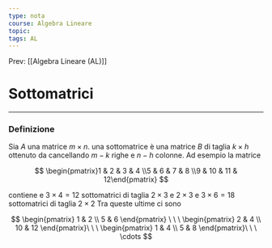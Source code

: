 ```yaml
---
type: nota
course: Algebra Lineare
topic: 
tags: AL
---
```


Prev: [[Algebra Lineare (AL)]]

# Sottomatrici
---

### Definizione

Sia $A$ una matrice $m \times n$. una sottomatrice è una matrice $B$ di taglia $k \times h$ ottenuto da  cancellando $m-k$ righe e $n-h$ colonne. Ad esempio la matrice

$$
\begin{pmatrix}1 & 2 & 3 & 4 \\5 & 6 & 7 & 8 \\9 & 10 & 11 & 12\end{pmatrix}
$$

contiene e $3\times 4 = 12$ sottomatrici di taglia $2 \times 3$ e $2 \times 3$ e $3 \times 6 = 18$  sottomatrici di taglia $2 \times 2$ Tra queste ultime ci sono

$$
\begin{pmatrix}
1 & 2 \\
5 & 6
\end{pmatrix} \ \ \ \begin{pmatrix}
2 & 4 \\
10 & 12
\end{pmatrix}\ \ \
\begin{pmatrix}
1 & 4 \\
5 & 8
\end{pmatrix}\ \ \
\cdots
$$

